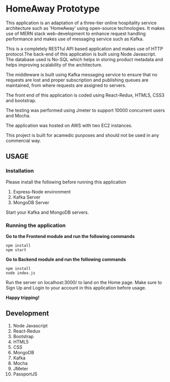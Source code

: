 
# HomeAway Prototype

This application is an adaptation of a three-tier online hospitality service architecture such as 'HomeAway' using open-source technologies. It makes use of MERN stack web-development to enhance request handling performance and makes use of messaging service such as Kafka.

This is a completely RESTful API based application and makes use of HTTP protocol.The back-end of this application is built using Node Javascript. The database used is No-SQL which helps in storing product metadata and helps improving scalability of the architecture.

The middleware is built using Kafka messaging service to ensure that no requests are lost and proper subscription and publishing queues are maintained, from where requests are assigned to servers.

The front end of this application is coded using React-Redux, HTML5, CSS3 and bootstrap.

The testing was performed using Jmeter to support 10000 concurrent users and Mocha.

The application was hosted on AWS with two EC2 instances.

This project is built for acamedic purposes and should not be used in any commercial way.

## USAGE

### Installation

Please install the following before running this application

1. Express-Node environment
2. Kafka Server
3. MongoDB Server

Start your Kafka and MongoDB servers.


### Running the application

**Go to the Frontend module and run the following commands**

```
npm install
npm start
```


**Go to Backend module and run the following commands**

```
npm install
node index.js
```

Run the server on localhost:3000/ to land on the Home page. Make sure to Sign Up and Login to your account in this application before usage. 

**Happy tripping!**


## Development

1. Node Javascript
2. React-Redux
3. Bootstrap
4. HTML5
5. CSS
6. MongoDB
7. Kafka
8. Mocha
9. JMeter
10. PassportJS
